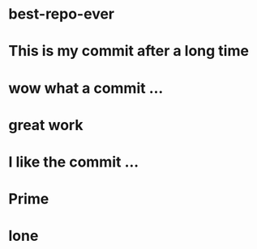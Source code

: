 # best-repo-ever
# This is my commit after a long time 
# wow what a commit ... 
# great work 
# I like the commit ... 
# Prime 
# lone